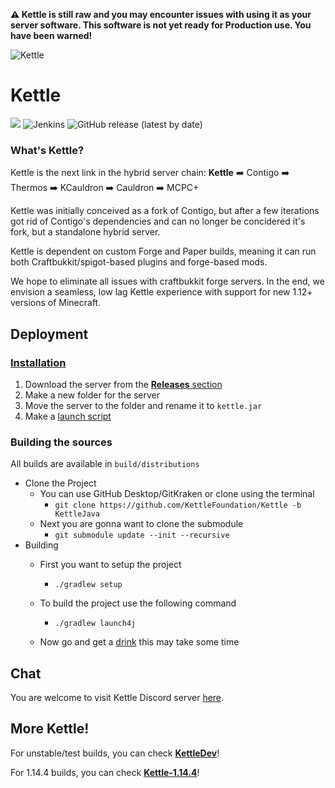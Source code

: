 **:warning: Kettle is still __raw__ and you may encounter issues with using it as your server software. This software is not yet ready for Production use. You have been warned!**

![Kettle](https://i.imgur.com/gkmTKvR.png)

# Kettle

![](https://img.shields.io/badge/Forge-1.12.2%20--%202838-orange.svg?style=for-the-badge)
![Jenkins](https://img.shields.io/jenkins/build/https/ci.openprocesses.ml/Kettle?label=Build&style=for-the-badge)
![GitHub release (latest by date)](https://img.shields.io/github/v/release/KettleFoundation/Kettle?label=Latest%20Version&style=for-the-badge)

### What's Kettle?

Kettle is the next link in the hybrid server chain:
**Kettle** :arrow_right: Contigo :arrow_right: Thermos :arrow_right: KCauldron :arrow_right: Cauldron :arrow_right: MCPC+

Kettle was initially conceived as a fork of Contigo, but after a few iterations got rid of Contigo's dependencies and can no longer be concidered it's fork, but a standalone hybrid server.

Kettle is dependent on custom Forge and Paper builds, meaning it can run both Craftbukkit/spigot-based plugins and forge-based mods.

We hope to eliminate all issues with craftbukkit forge servers. In the end, we envision a seamless, low lag Kettle experience with support for new 1.12+ versions of Minecraft.

## Deployment

### [Installation](https://github.com/KettleFoundation/Kettle/wiki/Installation)

1. Download the server from the [**Releases** section](https://github.com/KettleFoundation/Kettle/releases)
2. Make a new folder for the server
3. Move the server to the folder and rename it to `kettle.jar`
4. Make a [launch script](https://gist.github.com/aolko/3b7a93107d162b21730c92e5236e3239)

### Building the sources

All builds are available in `build/distributions`

- Clone the Project
  - You can use GitHub Desktop/GitKraken or clone using the terminal 
    - `git clone https://github.com/KettleFoundation/Kettle -b KettleJava` 
  - Next you are gonna want to clone the submodule
    - `git submodule update --init --recursive` 
- Building
  - First you want to setup the project
    - `./gradlew setup`
  - To build the project use the following command
    - `./gradlew launch4j`

  - Now go and get a [drink](https://github.com/KettleFoundation/Kettle/wiki/Drinks) this may take some time

## Chat

You are welcome to visit Kettle Discord server [here](https://discord.gg/RqDjbcM).

## More Kettle!

For unstable/test builds, you can check __[KettleDev](https://github.com/KettleFoundation/KettleDev)__!

For 1.14.4 builds, you can check __[Kettle-1.14.4](https://github.com/KettleFoundation/Kettle-1.14.4)__!
